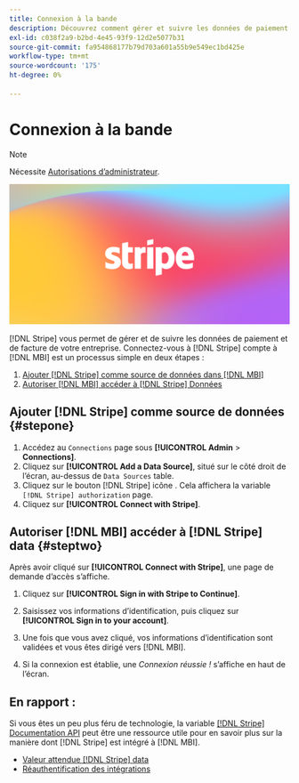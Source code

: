 ```yaml
---
title: Connexion à la bande
description: Découvrez comment gérer et suivre les données de paiement et de facture de votre entreprise.
exl-id: c038f2a9-b2bd-4e45-93f9-12d2e5077b31
source-git-commit: fa954868177b79d703a601a55b9e549ec1bd425e
workflow-type: tm+mt
source-wordcount: '175'
ht-degree: 0%

---
```


# Connexion à la bande

>[!NOTE]
>
>Nécessite [Autorisations d’administrateur](../../../administrator/user-management/user-management.md).

![](../../../assets/stripe-logo.png)

[!DNL Stripe] vous permet de gérer et de suivre les données de paiement et de facture de votre entreprise. Connectez-vous à [!DNL Stripe] compte à [!DNL MBI] est un processus simple en deux étapes :

1. [Ajouter [!DNL Stripe] comme source de données dans [!DNL MBI]](#stepone)
1. [Autoriser [!DNL MBI] accéder à [!DNL Stripe] Données](#steptwo)

## Ajouter [!DNL Stripe] comme source de données {#stepone}

1. Accédez au `Connections` page sous **[!UICONTROL Admin** > **Connections]**.
1. Cliquez sur **[!UICONTROL Add a Data Source]**, situé sur le côté droit de l’écran, au-dessus de `Data Sources` table.
1. Cliquez sur le bouton [!DNL Stripe] icône . Cela affichera la variable `[!DNL Stripe] authorization` page.
1. Cliquez sur **[!UICONTROL Connect with Stripe]**.

## Autoriser [!DNL MBI] accéder à [!DNL Stripe] data {#steptwo}

Après avoir cliqué sur **[!UICONTROL Connect with Stripe]**, une page de demande d’accès s’affiche.

1. Cliquez sur **[!UICONTROL Sign in with Stripe to Continue]**.

1. Saisissez vos informations d’identification, puis cliquez sur **[!UICONTROL Sign in to your account]**.

1. Une fois que vous avez cliqué, vos informations d’identification sont validées et vous êtes dirigé vers [!DNL MBI].

1. Si la connexion est établie, une *Connexion réussie !* s’affiche en haut de l’écran.

## En rapport :

Si vous êtes un peu plus féru de technologie, la variable [[!DNL Stripe] Documentation API](https://stripe.com/docs/api) peut être une ressource utile pour en savoir plus sur la manière dont [!DNL Stripe] est intégré à [!DNL MBI].

* [Valeur attendue [!DNL Stripe] data](../integrations/stripe-data.md)
* [Réauthentification des intégrations](https://experienceleague.adobe.com/docs/commerce-knowledge-base/kb/how-to/mbi-reauthenticating-integrations.html?lang=en)
